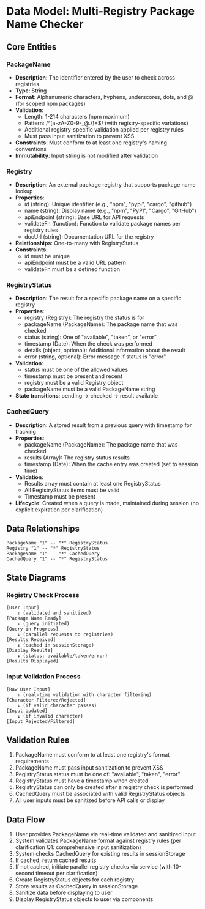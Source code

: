 # Data Model: Multi-Registry Package Name Checker

## Core Entities

### PackageName

- **Description**: The identifier entered by the user to check across registries
- **Type**: String
- **Format**: Alphanumeric characters, hyphens, underscores, dots, and @ (for scoped npm packages)
- **Validation**:
  - Length: 1-214 characters (npm maximum)
  - Pattern: /^[a-zA-Z0-9-_@./]+$/ (with registry-specific variations)
  - Additional registry-specific validation applied per registry rules
  - Must pass input sanitization to prevent XSS
- **Constraints**: Must conform to at least one registry's naming conventions
- **Immutability**: Input string is not modified after validation

### Registry

- **Description**: An external package registry that supports package name lookup
- **Properties**:
  - id (string): Unique identifier (e.g., "npm", "pypi", "cargo", "github")
  - name (string): Display name (e.g., "npm", "PyPI", "Cargo", "GitHub")
  - apiEndpoint (string): Base URL for API requests
  - validateFn (function): Function to validate package names per registry rules
  - docUrl (string): Documentation URL for the registry
- **Relationships**: One-to-many with RegistryStatus
- **Constraints**:
  - id must be unique
  - apiEndpoint must be a valid URL pattern
  - validateFn must be a defined function

### RegistryStatus

- **Description**: The result for a specific package name on a specific registry
- **Properties**:
  - registry (Registry): The registry the status is for
  - packageName (PackageName): The package name that was checked
  - status (string): One of "available", "taken", or "error"
  - timestamp (Date): When the check was performed
  - details (object, optional): Additional information about the result
  - error (string, optional): Error message if status is "error"
- **Validation**:
  - status must be one of the allowed values
  - timestamp must be present and recent
  - registry must be a valid Registry object
  - packageName must be a valid PackageName string
- **State transitions**: pending → checked → result available

### CachedQuery

- **Description**: A stored result from a previous query with timestamp for tracking
- **Properties**:
  - packageName (PackageName): The package name that was checked
  - results (Array<RegistryStatus>): The registry status results
  - timestamp (Date): When the cache entry was created (set to session time)
- **Validation**:
  - Results array must contain at least one RegistryStatus
  - All RegistryStatus items must be valid
  - Timestamp must be present
- **Lifecycle**: Created when a query is made, maintained during session (no explicit expiration per clarification)

## Data Relationships

```
PackageName "1" -- "*" RegistryStatus
Registry "1" -- "*" RegistryStatus
PackageName "1" -- "*" CachedQuery
CachedQuery "1" -- "*" RegistryStatus
```

## State Diagrams

### Registry Check Process

```
[User Input]
    ↓ (validated and sanitized)
[Package Name Ready]
    ↓ (query initiated)
[Query in Progress]
    ↓ (parallel requests to registries)
[Results Received]
    ↓ (cached in sessionStorage)
[Display Results]
    ↓ (status: available/taken/error)
[Results Displayed]
```

### Input Validation Process

```
[Raw User Input]
    ↓ (real-time validation with character filtering)
[Character Filtered/Rejected]
    ↓ (if valid character passes)
[Input Updated]
    ↓ (if invalid character)
[Input Rejected/Filtered]
```

## Validation Rules

1. PackageName must conform to at least one registry's format requirements
2. PackageName must pass input sanitization to prevent XSS
3. RegistryStatus.status must be one of: "available", "taken", "error"
4. RegistryStatus must have a timestamp when created
5. RegistryStatus can only be created after a registry check is performed
6. CachedQuery must be associated with valid RegistryStatus objects
7. All user inputs must be sanitized before API calls or display

## Data Flow

1. User provides PackageName via real-time validated and sanitized input
2. System validates PackageName format against registry rules (per clarification Q1: comprehensive input sanitization)
3. System checks CachedQuery for existing results in sessionStorage
4. If cached, return cached results
5. If not cached, initiate parallel registry checks via service (with 10-second timeout per clarification)
6. Create RegistryStatus objects for each registry
7. Store results as CachedQuery in sessionStorage
8. Sanitize data before displaying to user
9. Display RegistryStatus objects to user via components
